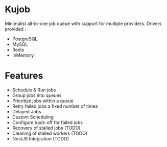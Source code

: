# Kujob

Minimalist all-in-one job queue with support for multiple providers.
Drivers provided : 
- PostgreSQL
- MySQL
- Redis
- InMemory

# Features

- Schedule & Run jobs
- Group jobs into queues
- Prioritize jobs within a queue
- Retry failed jobs a fixed number of times
- Delayed Jobs
- Custom Scheduling
- Configure back-off for failed jobs
- Recovery of stalled jobs (TODO)
- Cleaning of stalled workers (TODO)
- NestJS Integration (TODO)